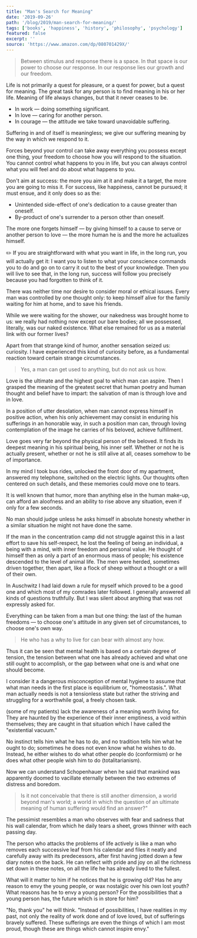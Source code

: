```yaml
---
title: "Man's Search for Meaning"
date: '2019-09-26'
path: '/blog/2019/man-search-for-meaning/'
tags: ['books', 'happiness', 'history', 'philosophy', 'psychology']
featured: false
excerpt: ''
source: 'https://www.amazon.com/dp/080701429X/'
---
```


> Between stimulus and response there is a space. In that space is our power to choose our response. In our response lies our growth and our freedom.

Life is not primarily a quest for pleasure, or a quest for power, but a quest for meaning. The great task for any person is to find meaning in his or her life. Meaning of life always changes, but that it never ceases to be.

- In work — doing something significant.
- In love — caring for another person.
- In courage — the attitude we take toward unavoidable suffering.

Suffering in and of itself is meaningless; we give our suffering meaning by the way in which we respond to it.

Forces beyond your control can take away everything you possess except one thing, your freedom to choose how you will respond to the situation. You cannot control what happens to you in life, but you can always control what you will feel and do about what happens to you.

Don't aim at success: the more you aim at it and make it a target, the more you are going to miss it. For success, like happiness, cannot be pursued; it must ensue, and it only does so as the:

- Unintended side-effect of one's dedication to a cause greater than oneself.
- By-product of one's surrender to a person other than oneself.

The more one forgets himself — by giving himself to a cause to serve or another person to love — the more human he is and the more he actualizes himself.

✏️ If you are straightforward with what you want in life, in the long run, you will actually get it: I want you to listen to what your conscience commands you to do and go on to carry it out to the best of your knowledge. Then you will live to see that, in the long run, success will follow you precisely because you had forgotten to think of it.

There was neither time nor desire to consider moral or ethical issues. Every man was controlled by one thought only: to keep himself alive for the family waiting for him at home, and to save his friends.

While we were waiting for the shower, our nakedness was brought home to us: we really had nothing now except our bare bodies; all we possessed, literally, was our naked existence. What else remained for us as a material link with our former lives?

Apart from that strange kind of humor, another sensation seized us: curiosity. I have experienced this kind of curiosity before, as a fundamental reaction toward certain strange circumstances.

> Yes, a man can get used to anything, but do not ask us how.

Love is the ultimate and the highest goal to which man can aspire. Then I grasped the meaning of the greatest secret that human poetry and human thought and belief have to impart: the salvation of man is through love and in love.

In a position of utter desolation, when man cannot express himself in positive action, when his only achievement may consist in enduring his sufferings in an honorable way, in such a position man can, through loving contemplation of the image he carries of his beloved, achieve fulfillment.

Love goes very far beyond the physical person of the beloved. It finds its deepest meaning in his spiritual being, his inner self. Whether or not he is actually present, whether or not he is still alive at all, ceases somehow to be of importance.

In my mind I took bus rides, unlocked the front door of my apartment, answered my telephone, switched on the electric lights. Our thoughts often centered on such details, and these memories could move one to tears.

It is well known that humor, more than anything else in the human make-up, can afford an aloofness and an ability to rise above any situation, even if only for a few seconds.

No man should judge unless he asks himself in absolute honesty whether in a similar situation he might not have done the same.

If the man in the concentration camp did not struggle against this in a last effort to save his self-respect, he lost the feeling of being an individual, a being with a mind, with inner freedom and personal value. He thought of himself then as only a part of an enormous mass of people; his existence descended to the level of animal life. The men were herded, sometimes driven together, then apart, like a flock of sheep without a thought or a will of their own.

In Auschwitz I had laid down a rule for myself which proved to be a good one and which most of my comrades later followed. I generally answered all kinds of questions truthfully. But I was silent about anything that was not expressly asked for.

Everything can be taken from a man but one thing: the last of the human freedoms — to choose one's attitude in any given set of circumstances, to choose one's own way.

> He who has a why to live for can bear with almost any how.

Thus it can be seen that mental health is based on a certain degree of tension, the tension between what one has already achieved and what one still ought to accomplish, or the gap between what one is and what one should become.

I consider it a dangerous misconception of mental hygiene to assume that what man needs in the first place is equilibrium or, "homeostasis.". What man actually needs is not a tensionless state but rather the striving and struggling for a worthwhile goal, a freely chosen task.

(some of my patients) lack the awareness of a meaning worth living for. They are haunted by the experience of their inner emptiness, a void within themselves; they are caught in that situation which I have called the "existential vacuum."

No instinct tells him what he has to do, and no tradition tells him what he ought to do; sometimes he does not even know what he wishes to do. Instead, he either wishes to do what other people do (conformism) or he does what other people wish him to do (totalitarianism).

Now we can understand Schopenhauer when he said that mankind was apparently doomed to vacillate eternally between the two extremes of distress and boredom.

> Is it not conceivable that there is still another dimension, a world beyond man's world; a world in which the question of an ultimate meaning of human suffering would find an answer?"

The pessimist resembles a man who observes with fear and sadness that his wall calendar, from which he daily tears a sheet, grows thinner with each passing day.

The person who attacks the problems of life actively is like a man who removes each successive leaf from his calendar and files it neatly and carefully away with its predecessors, after first having jotted down a few diary notes on the back. He can reflect with pride and joy on all the richness set down in these notes, on all the life he has already lived to the fullest.

What will it matter to him if he notices that he is growing old? Has he any reason to envy the young people, or wax nostalgic over his own lost youth? What reasons has he to envy a young person? For the possibilities that a young person has, the future which is in store for him?

"No, thank you" he will think. "Instead of possibilities, I have realities in my past, not only the reality of work done and of love loved, but of sufferings bravely suffered. These sufferings are even the things of which I am most proud, though these are things which cannot inspire envy."
